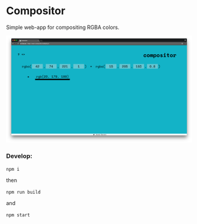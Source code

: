 # Compositor
Simple web-app for compositing RGBA colors.

![compositor screenshot](src/images/compositor-screenshot.png "Compositor")


### Develop:

`npm i`

then

`npm run build`

and

`npm start`
